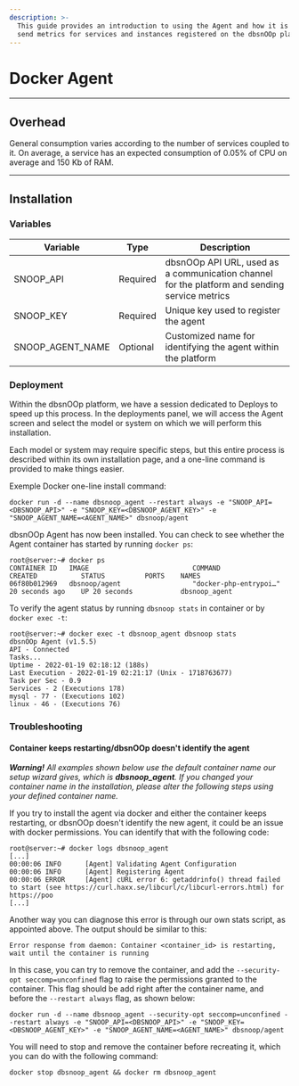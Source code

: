 ```yaml
---
description: >-
  This guide provides an introduction to using the Agent and how it is used to
  send metrics for services and instances registered on the dbsnOOp platform.
---
```


# Docker Agent

***

## Overhead

General consumption varies according to the number of services coupled to it. On average, a service has an expected consumption of 0.05% of CPU on average and 150 Kb of RAM.

***

## Installation <a href="#installation" id="installation"></a>

### Variables <a href="#deploy" id="deploy"></a>

| Variable           | Type     | Description                                                                                   |
| ------------------ | -------- | --------------------------------------------------------------------------------------------- |
| SNOOP\_API         | Required | dbsnOOp API URL, used as a communication channel for the platform and sending service metrics |
| SNOOP\_KEY         | Required | Unique key used to register the agent                                                         |
| SNOOP\_AGENT\_NAME | Optional | Customized name for identifying the agent within the platform                                 |



### Deployment

Within the dbsnOOp platform, we have a session dedicated to Deploys to speed up this process. In the deployments panel, we will access the Agent screen and select the model or system on which we will perform this installation.

Each model or system may require specific steps, but this entire process is described within its own installation page, and a one-line command is provided to make things easier.

Exemple Docker one-line install command:

```
docker run -d --name dbsnoop_agent --restart always -e "SNOOP_API=<DBSNOOP_API>" -e "SNOOP_KEY=<DBSNOOP_AGENT_KEY>" -e "SNOOP_AGENT_NAME=<AGENT_NAME>" dbsnoop/agent
```

dbsnOOp Agent has now been installed. You can check to see whether the Agent container has started by running `docker ps`:

```
root@server:~# docker ps
CONTAINER ID   IMAGE                          COMMAND                  CREATED           STATUS          PORTS    NAMES             
06f80b012969   dbsnoop/agent                  "docker-php-entrypoi…"   20 seconds ago    UP 20 seconds            dbsnoop_agent
```

To verify the agent status by running `dbsnoop stats` in container or by `docker exec -t`:

```
root@server:~# docker exec -t dbsnoop_agent dbsnoop stats
dbsnOOp Agent (v1.5.5)
API - Connected
Tasks...
Uptime - 2022-01-19 02:18:12 (188s)
Last Execution - 2022-01-19 02:21:17 (Unix - 1718763677)
Task per Sec - 0.9
Services - 2 (Executions 178)
mysql - 77 - (Executions 102)
linux - 46 - (Executions 76)
```

### Troubleshooting

#### Container keeps restarting/dbsnOOp doesn't identify the agent 

***Warning!** All examples shown below use the default container name our setup wizard gives, which is **dbsnoop_agent**. If you changed your container name in the installation, please alter the following steps using your defined container name.*

If you try to install the agent via docker and either the container keeps restarting, or dbsnOOp doesn't identify the new agent, it could be an issue with docker permissions. You can identify that with the following code:

```
root@server:~# docker logs dbsnoop_agent
[...]
00:00:06 INFO      [Agent] Validating Agent Configuration
00:00:06 INFO      [Agent] Registering Agent
00:00:06 ERROR     [Agent] cURL error 6: getaddrinfo() thread failed to start (see https://curl.haxx.se/libcurl/c/libcurl-errors.html) for https://poo
[...]
```

Another way you can diagnose this error is through our own stats script, as appointed above. The output should be similar to this:

```
Error response from daemon: Container <container_id> is restarting, wait until the container is running
```

In this case, you can try to remove the container, and add the `--security-opt seccomp=unconfined` flag to raise the permissions granted to the container. This flag should be add right after the container name, and before the `--restart always` flag, as shown below:

```
docker run -d --name dbsnoop_agent --security-opt seccomp=unconfined --restart always -e "SNOOP_API=<DBSNOOP_API>" -e "SNOOP_KEY=<DBSNOOP_AGENT_KEY>" -e "SNOOP_AGENT_NAME=<AGENT_NAME>" dbsnoop/agent
```

You will need to stop and remove the container before recreating it, which you can do with the following command:

```
docker stop dbsnoop_agent && docker rm dbsnoop_agent
```

